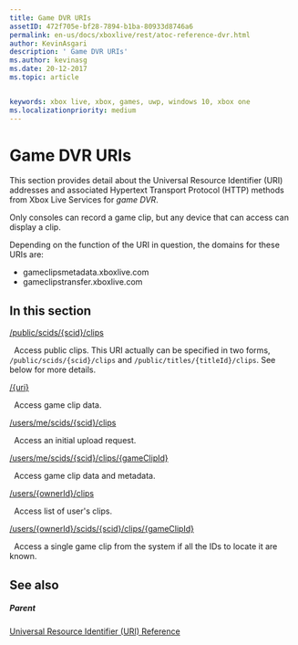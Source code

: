 ```yaml
---
title: Game DVR URIs
assetID: 472f705e-bf28-7894-b1ba-80933d8746a6
permalink: en-us/docs/xboxlive/rest/atoc-reference-dvr.html
author: KevinAsgari
description: ' Game DVR URIs'
ms.author: kevinasg
ms.date: 20-12-2017
ms.topic: article


keywords: xbox live, xbox, games, uwp, windows 10, xbox one
ms.localizationpriority: medium
---
```



# Game DVR URIs
 
This section provides detail about the Universal Resource Identifier (URI) addresses and associated Hypertext Transport Protocol (HTTP) methods from Xbox Live Services for *game DVR*.
 
Only consoles can record a game clip, but any device that can access can display a clip.
 
Depending on the function of the URI in question, the domains for these URIs are:
 
   *  gameclipsmetadata.xboxlive.com 
   *  gameclipstransfer.xboxlive.com 
  
<a id="ID4EZB"></a>

 
## In this section

[/public/scids/{scid}/clips](uri-publicscidclips.md)

&nbsp;&nbsp;Access public clips. This URI actually can be specified in two forms, `/public/scids/{scid}/clips` and `/public/titles/{titleId}/clips`. See below for more details.

[/{uri}](uri-uri.md)

&nbsp;&nbsp;Access game clip data.

[/users/me/scids/{scid}/clips](uri-usersmescidclips.md)

&nbsp;&nbsp;Access an initial upload request.

[/users/me/scids/{scid}/clips/{gameClipId}](uri-usersmescidclipsgameclipid.md)

&nbsp;&nbsp;Access game clip data and metadata.

[/users/{ownerId}/clips](uri-usersowneridclips.md)

&nbsp;&nbsp;Access list of user's clips.

[/users/{ownerId}/scids/{scid}/clips/{gameClipId}](uri-usersowneridscidclipsgameclipid.md)

&nbsp;&nbsp;Access a single game clip from the system if all the IDs to locate it are known.
 
<a id="ID4EOC"></a>

 
## See also
 
<a id="ID4EQC"></a>

 
##### Parent 

[Universal Resource Identifier (URI) Reference](../atoc-xboxlivews-reference-uris.md)

   